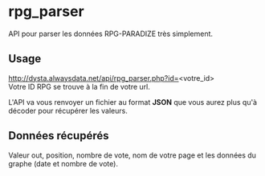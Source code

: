# rpg_parser
API pour parser les données RPG-PARADIZE très simplement.

## Usage 
http://dysta.alwaysdata.net/api/rpg_parser.php?id=<votre_id> \
Votre ID RPG se trouve à la fin de votre url.

L'API va vous renvoyer un fichier au format **JSON** que vous aurez plus qu'à décoder pour récupérer les valeurs.

## Données récupérés 
Valeur out, position, nombre de vote, nom de votre page et les données du graphe (date et nombre de vote).
